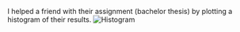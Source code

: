 I helped a friend with their assignment (bachelor thesis) by plotting a histogram of their results.
![Histogram](https://user-images.githubusercontent.com/126689660/222194029-3c4ffc76-6fc5-43db-be6d-cd2aaff97928.svg)

